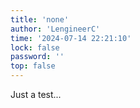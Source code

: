 ```yaml
---
title: 'none'
author: 'LengineerC'
time: '2024-07-14 22:21:10'
lock: false
password: ''
top: false
---
```


Just a test...